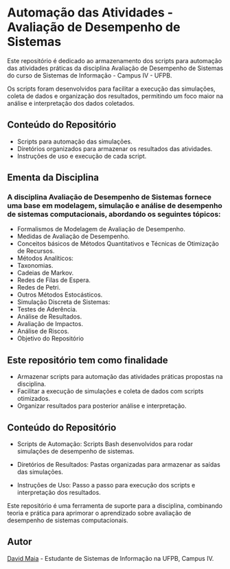 # Automação das Atividades - Avaliação de Desempenho de Sistemas

Este repositório é dedicado ao armazenamento dos scripts para automação das atividades práticas da disciplina Avaliação de Desempenho de Sistemas do curso de Sistemas de Informação - Campus IV - UFPB.

Os scripts foram desenvolvidos para facilitar a execução das simulações, coleta de dados e organização dos resultados, permitindo um foco maior na análise e interpretação dos dados coletados.

## Conteúdo do Repositório
- Scripts para automação das simulações.
- Diretórios organizados para armazenar os resultados das atividades.
- Instruções de uso e execução de cada script.

## Ementa da Disciplina

### A disciplina Avaliação de Desempenho de Sistemas fornece uma base em modelagem, simulação e análise de desempenho de sistemas computacionais, abordando os seguintes tópicos:

- Formalismos de Modelagem de Avaliação de Desempenho.
- Medidas de Avaliação de Desempenho.
- Conceitos básicos de Métodos Quantitativos e Técnicas de Otimização de Recursos.
- Métodos Analíticos:
- Taxonomias.
- Cadeias de Markov.
- Redes de Filas de Espera.
- Redes de Petri.
- Outros Métodos Estocásticos.
- Simulação Discreta de Sistemas:
- Testes de Aderência.
- Análise de Resultados.
- Avaliação de Impactos.
- Análise de Riscos.
- Objetivo do Repositório

## Este repositório tem como finalidade

- Armazenar scripts para automação das atividades práticas propostas na disciplina.
- Facilitar a execução de simulações e coleta de dados com scripts otimizados.
- Organizar resultados para posterior análise e interpretação.

## Conteúdo do Repositório

- Scripts de Automação: Scripts Bash desenvolvidos para rodar simulações de desempenho de sistemas.

- Diretórios de Resultados: Pastas organizadas para armazenar as saídas das simulações.

- Instruções de Uso: Passo a passo para execução dos scripts e interpretação dos resultados.

Este repositório é uma ferramenta de suporte para a disciplina, combinando teoria e prática para aprimorar o aprendizado sobre avaliação de desempenho de sistemas computacionais.

## Autor
[David Maia](https://www.linkedin.com/in/davidmaiadev/) - Estudante de Sistemas de Informação na UFPB, Campus IV.

